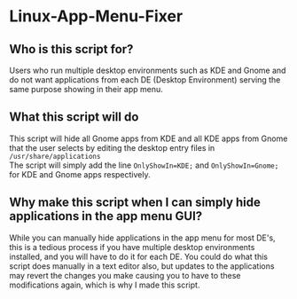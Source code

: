 # Linux-App-Menu-Fixer

## Who is this script for?
Users who run multiple desktop environments such as KDE and Gnome and do not want applications from each DE (Desktop Environment) serving the same purpose showing in their app menu.

## What this script will do
This script will hide all Gnome apps from KDE and all KDE apps from Gnome that the user selects by editing the desktop entry files in `/usr/share/applications` 
<br>
The script will simply add the line `OnlyShowIn=KDE;` and `OnlyShowIn=Gnome;` for KDE and Gnome apps respectively.
<br>

## Why make this script when I can simply hide applications in the app menu GUI?
While you can manually hide applications in the app menu for most DE's, this is a tedious process if you have multiple desktop environments installed, and you will have to do it for each DE. You could do what this script does manually in a text editor also, but updates to the applications may revert the changes you make causing you to have to these modifications again, which is why I made this script.

